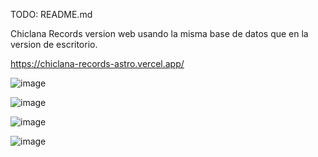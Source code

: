 TODO: README.md

Chiclana Records version web usando la misma base de datos que en la version de escritorio.

https://chiclana-records-astro.vercel.app/

![image](https://github.com/user-attachments/assets/c337c5f5-28f7-425c-86da-1376a3bd1504)

![image](https://github.com/user-attachments/assets/5fb75ef3-d64e-45f1-90e7-abb38876fcc1)

![image](https://github.com/user-attachments/assets/3a9e44b5-3f15-4344-ae57-f4a9ae04a182)

![image](https://github.com/user-attachments/assets/b953bd45-fb5e-4817-8cf0-f09a46d7c3ad)

